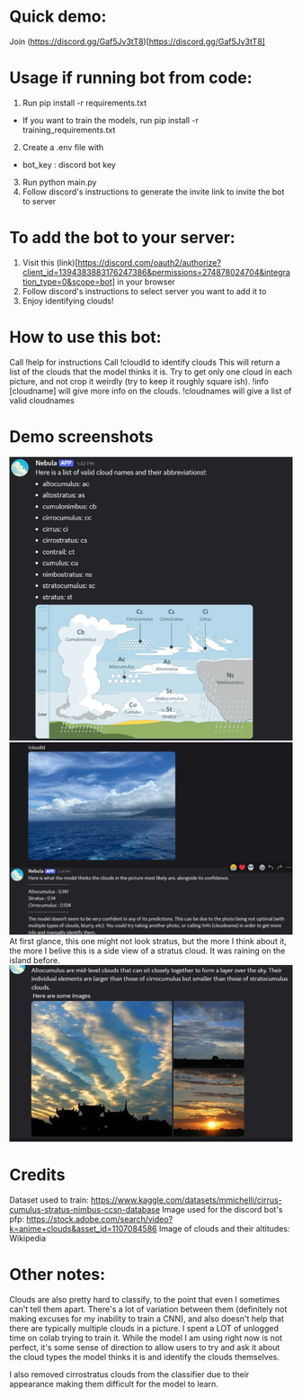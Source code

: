 # Quick demo:
Join (https://discord.gg/Gaf5Jv3tT8)[https://discord.gg/Gaf5Jv3tT8]


# Usage if running bot from code:
1. Run pip install -r requirements.txt
- If you want to train the models, run pip install -r training_requirements.txt
2. Create a .env file  with
- bot_key : discord bot key
3. Run python main.py
4. Follow discord's instructions to generate the invite link to invite the bot to server

# To add the bot to your server:
1. Visit this (link)[https://discord.com/oauth2/authorize?client_id=1394383883176247386&permissions=274878024704&integration_type=0&scope=bot] in your browser
2. Follow discord's instructions to select server you want to add it to
3. Enjoy identifying clouds!

# How to use this bot:
Call !help for instructions 
Call !cloudId to identify clouds
This will return a list of the clouds that the model thinks it is. Try to get only one cloud in each picture, and not crop it weirdly (try to keep it roughly square ish). 
!info \[cloudname\] will give more info on the clouds. !cloudnames will give a list of valid cloudnames

# Demo screenshots
![alt text](image.png)
![alt text](image-3.png)
At first glance, this one might not look stratus, but the more I think about it, the more I belive this is a side view of a stratus cloud. It was raining on the island before.
![alt text](image-2.png)
# Credits
Dataset used to train: https://www.kaggle.com/datasets/mmichelli/cirrus-cumulus-stratus-nimbus-ccsn-database
Image used for the discord bot's pfp: https://stock.adobe.com/search/video?k=anime+clouds&asset_id=1107084586
Image of clouds and their altitudes: Wikipedia

# Other notes:
Clouds are also pretty hard to classify, to the point that even I sometimes can't tell them apart. There's a lot of variation between them (definitely not making excuses for my inability to train a CNN), and also doesn't help that there are typically multiple clouds in a picture. I spent a LOT of unlogged time on colab trying to train it. While the model I am using right now is not perfect, it's some sense of direction to allow users to try and ask it about the cloud types the model thinks it is and identify the clouds themselves.

I also removed cirrostratus clouds from the classifier due to their appearance making them difficult for the model to learn.